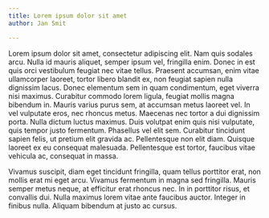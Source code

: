 ```yaml
---
title: Lorem ipsum dolor sit amet
author: Jan Smit

---
```

Lorem ipsum dolor sit amet, consectetur adipiscing elit. Nam quis sodales arcu. Nulla id mauris aliquet, semper ipsum vel, fringilla enim. Donec in est quis orci vestibulum feugiat nec vitae tellus. Praesent accumsan, enim vitae ullamcorper laoreet, tortor libero blandit ex, non feugiat sapien nulla dignissim lacus. Donec elementum sem in quam condimentum, eget viverra nisi maximus. Curabitur commodo lorem ligula, feugiat mollis magna bibendum in. Mauris varius purus sem, at accumsan metus laoreet vel. In vel vulputate eros, nec rhoncus metus. Maecenas nec tortor a dui dignissim porta. Nulla dictum luctus maximus. Duis volutpat enim quis nisi vulputate, quis tempor justo fermentum. Phasellus vel elit sem. Curabitur tincidunt sapien felis, ut pretium elit gravida ac. Pellentesque non elit diam. Quisque laoreet ex eu consequat malesuada. Pellentesque est tortor, faucibus vitae vehicula ac, consequat in massa.

Vivamus suscipit, diam eget tincidunt fringilla, quam tellus porttitor erat, non mollis erat mi eget arcu. Vivamus fermentum in magna sed fringilla. Mauris semper metus neque, at efficitur erat rhoncus nec. In in porttitor risus, et convallis dui. Nulla maximus lorem vitae ante faucibus auctor. Integer in finibus nulla. Aliquam bibendum at justo ac cursus.